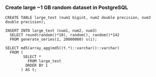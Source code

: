 ### Create large ~1 GB random dataset in PostgreSQL

```
CREATE TABLE large_test (num1 bigint, num2 double precision, num3 double precision);

INSERT INTO large_test (num1, num2, num3)
  SELECT round(random()*10), random(), random()*142
  FROM generate_series(1, 20000000) s(i);
```

```
SELECT md5(array_agg(md5((t.*)::varchar))::varchar)
  FROM (
        SELECT *
          FROM large_test
         ORDER BY 1
       ) AS t;
```
